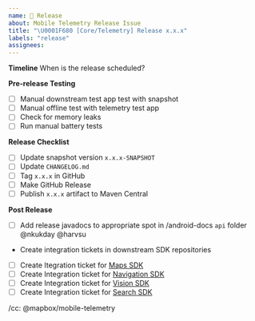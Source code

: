 ```yaml
---
name: 🚀 Release
about: Mobile Telemetry Release Issue
title: "\U0001F680 [Core/Telemetry] Release x.x.x"
labels: "release"
assignees:
---
```


**Timeline**
When is the release scheduled?

**Pre-release Testing**
- [ ] Manual downstream test app test with snapshot
- [ ] Manual offline test with telemetry test app
- [ ] Check for memory leaks
- [ ] Run manual battery tests

**Release Checklist**
- [ ] Update snapshot version `x.x.x-SNAPSHOT`
- [ ] Update `CHANGELOG.md`
- [ ] Tag `x.x.x` in GitHub
- [ ] Make GitHub Release
- [ ] Publish `x.x.x` artifact to Maven Central

**Post Release**
- [ ] Add release javadocs to appropriate spot in /android-docs `api` folder @nkukday @harvsu
- Create integration tickets in downstream SDK repositories
- [ ] Create Itegration ticket for [Maps SDK](https://github.com/mapbox/gl-internal/issues)
- [ ] Create Integration ticket for [Navigation SDK](https://github.com/mapbox/navigation-sdks/issues)
- [ ] Create Integration ticket for [Vision SDK](https://github.com/mapbox/mapbox-vision/issues)
- [ ] Create Integration ticket for [Search SDK](https://github.com/mapbox/mapbox-search-android/issues)

/cc: @mapbox/mobile-telemetry
